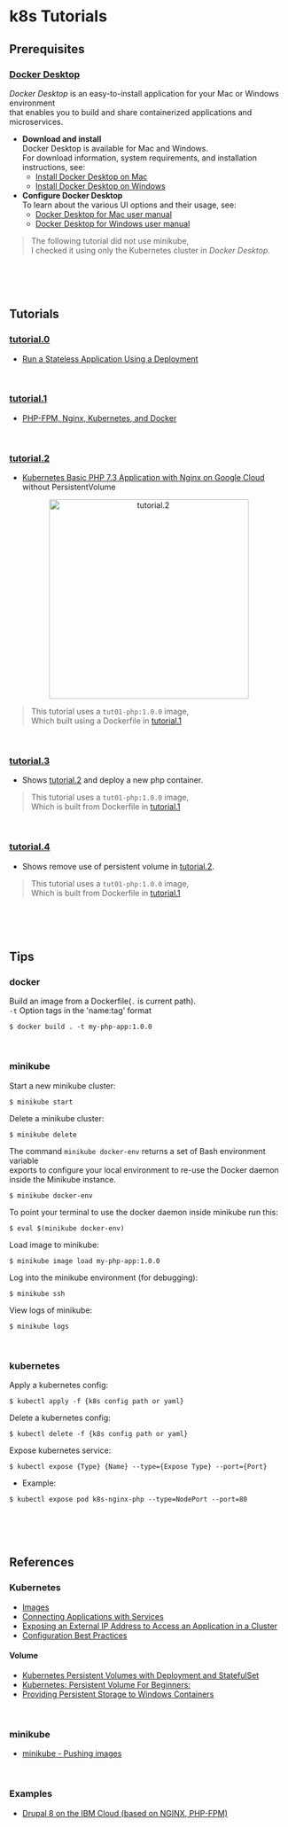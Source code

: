 # k8s Tutorials  

## Prerequisites  
### [Docker Desktop](https://docs.docker.com/desktop/)  
*Docker Desktop* is an easy-to-install application for your Mac or Windows environment  
that enables you to build and share containerized applications and microservices.  
* **Download and install**  
  Docker Desktop is available for Mac and Windows.   
  For download information, system requirements, and installation instructions, see:  
  * [Install Docker Desktop on Mac](https://docs.docker.com/docker-for-mac/install/)  
  * [Install Docker Desktop on Windows](https://docs.docker.com/docker-for-windows/install/)  
* **Configure Docker Desktop**  
  To learn about the various UI options and their usage, see:
  * [Docker Desktop for Mac user manual](https://docs.docker.com/docker-for-mac/)  
  * [Docker Desktop for Windows user manual](https://docs.docker.com/docker-for-windows/)  

> The following tutorial did not use minikube,  
> I checked it using only the Kubernetes cluster in *Docker Desktop*. 

<br/><br/><br/>

## Tutorials  
### [tutorial.0](tutorial.0/README.md)  
* [Run a Stateless Application Using a Deployment](https://kubernetes.io/docs/tasks/run-application/run-stateless-application-deployment/)  

<br/>

### [tutorial.1](tutorial.1/README.md)  
* [PHP-FPM, Nginx, Kubernetes, and Docker](https://matthewpalmer.net/kubernetes-app-developer/articles/php-fpm-nginx-kubernetes.html)  

<br/>

### [tutorial.2](tutorial.2/README.md)  
* [Kubernetes Basic PHP 7.3 Application with Nginx on Google Cloud](https://www.cloudbooklet.com/kubernetes-basic-php-application-with-nginx-on-google-cloud/) without PersistentVolume  

<figure>
<div style="text-align:center">
  <a href="https://drive.google.com/uc?export=view&id=1QpH2nVmUOwrx9nfv3S0QJKeilWSb9ClO">
  <img src="https://drive.google.com/uc?export=view&id=1YjRNN7XGG3XjnKdBK5cv4JQG-9dMkLU5" style="width: 360px; max-width: 100%; height: auto" title="tutorial.2" />
  </a>
</div>
</figure>

> This tutorial uses a `tut01-php:1.0.0` image,  
> Which built using a Dockerfile in [tutorial.1](./tutorial.1/README.md)  

<br/>

### [tutorial.3](tutorial.3/README.md)  
* Shows [tutorial.2](tutorial.2/README.md) and deploy a new php container.  

> This tutorial uses a `tut01-php:1.0.0` image,  
> Which is built from Dockerfile in [tutorial.1](./tutorial.1/README.md)   

<br/>

### [tutorial.4](tutorial.4/README.md)  
* Shows remove use of persistent volume in [tutorial.2](tutorial.2/README.md). 

> This tutorial uses a `tut01-php:1.0.0` image,  
> Which is built from Dockerfile in [tutorial.1](./tutorial.1/README.md)   

<br/><br/><br/>

## Tips  
### docker  
Build an image from a Dockerfile(`.` is current path).  
`-t` Option tags in the 'name:tag' format

```shell
$ docker build . -t my-php-app:1.0.0
```

<br/>

### minikube  
Start a new minikube cluster:  
```shell
$ minikube start
```

Delete a minikube cluster:  
```shell
$ minikube delete
```

The command `minikube docker-env` returns a set of Bash environment variable  
exports to configure your local environment to re-use the Docker daemon  
inside the Minikube instance.  
```shell
$ minikube docker-env
```

To point your terminal to use the docker daemon inside minikube run this:  
```shell
$ eval $(minikube docker-env)
```

Load image to minikube:  
```shell
$ minikube image load my-php-app:1.0.0
```

Log into the minikube environment (for debugging):  
```shell
$ minikube ssh
```

View logs of minikube:  
```shell
$ minikube logs
```

<br/>

### kubernetes  
Apply a kubernetes config:  
```shell
$ kubectl apply -f {k8s config path or yaml}
```

Delete a kubernetes config:  
```shell
$ kubectl delete -f {k8s config path or yaml}
```

Expose kubernetes service:  
```shell
$ kubectl expose {Type} {Name} --type={Expose Type} --port={Port}
```

  * Example:  
  ```shell
  $ kubectl expose pod k8s-nginx-php --type=NodePort --port=80
  ```

<br/><br/><br/>

## References  
### Kubernetes  
* [Images](https://kubernetes.io/docs/concepts/containers/images/)  
* [Connecting Applications with Services](https://kubernetes.io/docs/concepts/services-networking/connect-applications-service/)  
* [Exposing an External IP Address to Access an Application in a Cluster](https://kubernetes.io/docs/tutorials/stateless-application/expose-external-ip-address/)  
* [Configuration Best Practices](https://kubernetes.io/docs/concepts/configuration/overview/)  

#### Volume  
* [Kubernetes Persistent Volumes with Deployment and StatefulSet](https://akomljen.com/kubernetes-persistent-volumes-with-deployment-and-statefulset/)  
* [Kubernetes: Persistent Volume For Beginners:](https://medium.com/@muneeburrehman2610/kubernetes-persistent-volume-for-beginners-a13cbe5bdeea)  
* [Providing Persistent Storage to Windows Containers](https://cloud.redhat.com/blog/providing-persistent-storage-to-windows-containers)  

<br/>

### minikube  
* [minikube - Pushing images](https://minikube.sigs.k8s.io/docs/handbook/pushing/)  

<br/>

### Examples  
* [Drupal 8 on the IBM Cloud (based on NGINX, PHP-FPM)](https://github.com/IBM/drupal-nginx-php-kubernetes)  
